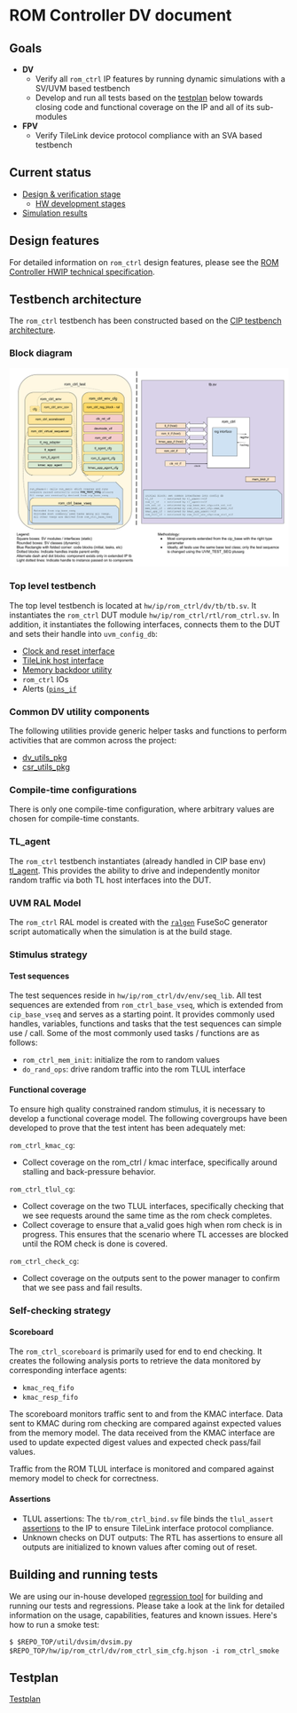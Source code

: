 # ROM Controller DV document

## Goals
* **DV**
  * Verify all `rom_ctrl` IP features by running dynamic simulations with a SV/UVM based testbench
  * Develop and run all tests based on the [testplan](#testplan) below towards closing code and functional coverage on the IP and all of its sub-modules
* **FPV**
  * Verify TileLink device protocol compliance with an SVA based testbench

## Current status
* [Design & verification stage](../../../README.md)
  * [HW development stages](../../../../doc/project_governance/development_stages.md)
* [Simulation results](https://reports.opentitan.org/hw/ip/rom_ctrl/dv/latest/report.html)

## Design features
For detailed information on `rom_ctrl` design features, please see the [ROM Controller HWIP technical specification](../README.md).

## Testbench architecture
The `rom_ctrl` testbench has been constructed based on the [CIP testbench architecture](../../../dv/sv/cip_lib/README.md).

### Block diagram
![Block diagram](./doc/tb.svg)

### Top level testbench
The top level testbench is located at `hw/ip/rom_ctrl/dv/tb/tb.sv`.
It instantiates the `rom_ctrl` DUT module `hw/ip/rom_ctrl/rtl/rom_ctrl.sv`.
In addition, it instantiates the following interfaces, connects them to the DUT and sets their handle into `uvm_config_db`:
* [Clock and reset interface](../../../dv/sv/common_ifs/README.md)
* [TileLink host interface](../../../dv/sv/tl_agent/README.md)
* [Memory backdoor utility](../../../dv/sv/mem_bkdr_util/README.md)
* `rom_ctrl` IOs
* Alerts ([`pins_if`](../../../dv/sv/common_ifs/README.md)

### Common DV utility components
The following utilities provide generic helper tasks and functions to perform activities that are common across the project:
* [dv_utils_pkg](../../../dv/sv/dv_utils/README.md)
* [csr_utils_pkg](../../../dv/sv/csr_utils/README.md)

### Compile-time configurations
There is only one compile-time configuration, where arbitrary values are chosen for compile-time constants.

### TL_agent
The `rom_ctrl` testbench instantiates (already handled in CIP base env) [tl_agent](../../../dv/sv/tl_agent/README.md).
This provides the ability to drive and independently monitor random traffic via both TL host interfaces into the DUT.

### UVM RAL Model
The `rom_ctrl` RAL model is created with the [`ralgen`](../../../dv/tools/ralgen/README.md) FuseSoC generator script automatically when the simulation is at the build stage.

### Stimulus strategy
#### Test sequences
The test sequences reside in `hw/ip/rom_ctrl/dv/env/seq_lib`.
All test sequences are extended from `rom_ctrl_base_vseq`, which is extended from `cip_base_vseq` and serves as a starting point.
It provides commonly used handles, variables, functions and tasks that the test sequences can simple use / call.
Some of the most commonly used tasks / functions are as follows:
* `rom_ctrl_mem_init`: initialize the rom to random values
* `do_rand_ops`: drive random traffic into the rom TLUL interface

#### Functional coverage
To ensure high quality constrained random stimulus, it is necessary to develop a functional coverage model.
The following covergroups have been developed to prove that the test intent has been adequately met:

`rom_ctrl_kmac_cg`:
  * Collect coverage on the rom_ctrl / kmac interface, specifically around stalling and back-pressure behavior.

`rom_ctrl_tlul_cg`:
  * Collect coverage on the two TLUL interfaces, specifically checking that we see requests around the same time as the rom check completes.
  * Collect coverage to ensure that a_valid goes high when rom check is in progress. This ensures that the scenario where TL accesses are blocked until the ROM check is done is covered.

`rom_ctrl_check_cg`:
  * Collect coverage on the outputs sent to the power manager to confirm that we see pass and fail results.

### Self-checking strategy
#### Scoreboard
The `rom_ctrl_scoreboard` is primarily used for end to end checking.
It creates the following analysis ports to retrieve the data monitored by corresponding interface agents:
* `kmac_req_fifo`
* `kmac_resp_fifo`

The scoreboard monitors traffic sent to and from the KMAC interface.
Data sent to KMAC during rom checking are compared against expected values from the memory model.
The data received from the KMAC interface are used to update expected digest values and expected check pass/fail values.

Traffic from the ROM TLUL interface is monitored and compared against memory model to check for correctness.

#### Assertions
* TLUL assertions: The `tb/rom_ctrl_bind.sv` file binds the `tlul_assert` [assertions](../../tlul/doc/TlulProtocolChecker.md) to the IP to ensure TileLink interface protocol compliance.
* Unknown checks on DUT outputs: The RTL has assertions to ensure all outputs are initialized to known values after coming out of reset.

## Building and running tests
We are using our in-house developed [regression tool](../../../../util/dvsim/README.md) for building and running our tests and regressions.
Please take a look at the link for detailed information on the usage, capabilities, features and known issues.
Here's how to run a smoke test:
```console
$ $REPO_TOP/util/dvsim/dvsim.py $REPO_TOP/hw/ip/rom_ctrl/dv/rom_ctrl_sim_cfg.hjson -i rom_ctrl_smoke
```

## Testplan
[Testplan](../data/rom_ctrl_testplan.hjson)
